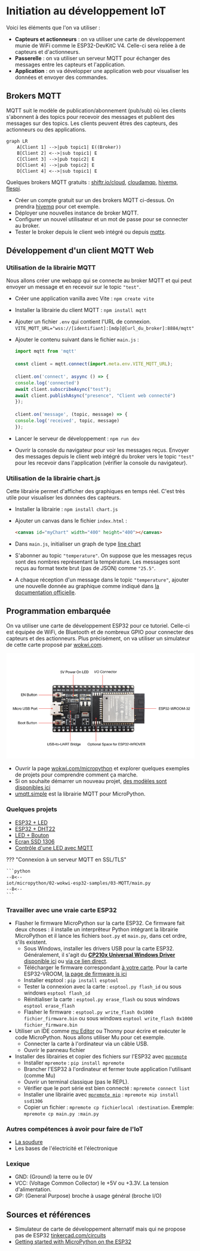 # Initiation au développement IoT

Voici les éléments que l'on va utiliser :

- **Capteurs et actionneurs** : on va utiliser une carte de développement munie de WiFi comme le ESP32-DevKitC V4.
    Celle-ci sera reliée à de capteurs et d'actionneurs.
- **Passerelle** : on va utiliser un serveur MQTT pour échanger des messages entre les capteurs et l'application.
- **Application** : on va développer une application web pour visualiser les données et envoyer des commandes.

## Brokers MQTT

MQTT suit le modèle de publication/abonnement (pub/sub) où les clients s'abonnent à des topics pour recevoir des messages et publient des messages sur des topics. Les clients peuvent êtres des capteurs, des actionneurs ou des applications.

```mermaid
graph LR
    A[Client 1] -->|pub topic1| E((Broker))
    B[Client 2] <-->|sub topic1| E
    C[Client 3] -->|pub topic2| E
    D[Client 4] -->|pub topic2| E
    D[Client 4] <-->|sub topic1| E
```

Quelques brokers MQTT gratuits : [shiftr.io/cloud](https://www.shiftr.io/cloud/), [cloudamqp](https://www.cloudamqp.com/plans.html#rmq), [hivemq](https://www.hivemq.com/pricing/), [flespi](https://flespi.com/pricing).

- Créer un compte gratuit sur un des brokers MQTT ci-dessus. On prendra [hivemq](https://www.hivemq.com) pour cet exemple.
- Déployer une nouvelles instance de broker MQTT.
- Configurer un nouvel utilisateur et un mot de passe pour se connecter au broker.
- Tester le broker depuis le client web intégré ou depuis [mqttx](https://mqttx.app/).

## Développement d'un client MQTT Web

### Utilisation de la librairie MQTT

Nous allons créer une webapp qui se connecte au broker MQTT et qui peut envoyer un message et en recevoir sur le topic `"test"`.

- Créer une application vanilla avec Vite : `npm create vite`
- Installer la librairie du client MQTT : `npm install mqtt`
- Ajouter un fichier `.env` qui contient l'URL de connexion. `VITE_MQTT_URL="wss://[identifiant]:[mdp]@[url_du_broker]:8884/mqtt"`
- Ajouter le contenu suivant dans le fichier `main.js` :

    ```js
    import mqtt from 'mqtt'

    const client = mqtt.connect(import.meta.env.VITE_MQTT_URL);

    client.on('connect', asyync () => {
    console.log('connected')
    await client.subscribeAsync("test");
    await client.publishAsync("presence", "Client web connecté")
    });

    client.on('message', (topic, message) => {
    console.log('received', topic, message)
    });
    ```

- Lancer le serveur de développement : `npm run dev`
- Ouvrir la console du navigateur pour voir les messages reçus. Envoyer des messages depuis le client web intégré du broker vers le topic `"test"` pour les recevoir dans l'application (vérifier la console du navigateur).

### Utilisation de la librairie chart.js

Cette librairie permet d'afficher des graphiques en temps réel.
C'est très utile pour visualiser les données des capteurs.

- Installer la librairie : `npm install chart.js`
- Ajouter un canvas dans le fichier `index.html` :

    ```html
    <canvas id="myChart" width="400" height="400"></canvas>
    ```

- Dans `main.js`, initialiser un graph de type [line chart](https://www.chartjs.org/docs/latest/charts/line.html)
- S'abonner au topic `"temperature"`. On suppose que les messages reçus sont des nombres représentant la température. Les messages sont reçus au format texte brut (pas de JSON) comme `"25.5"`.
- A chaque réception d'un message dans le topic `"temperature"`, ajouter une nouvelle donnée au graphique comme indiqué dans [la documentation officielle](https://www.chartjs.org/docs/latest/developers/updates.html).

## Programmation embarquée

On va utiliser une carte de développement ESP32 pour ce tutoriel.
Celle-ci est équipée de WiFi, de Bluetooth et de nombreux GPIO pour connecter des capteurs et des actionneurs.
Plus précisément, on va utiliser un simulateur de cette carte proposé par [wokwi.com](https://docs.wokwi.com/guides/esp32).

![ESP32-DevKitC V4](./img/esp32-devkitc-functional-overview.jpg)

- Ouvrir la page [wokwi.com/micropython](https://wokwi.com/micropython) et explorer quelques exemples de projets pour comprendre comment ça marche.
- Si on souhaite démarrer un nouveau projet, [des modèles sont disponibles ici](https://docs.wokwi.com/guides/esp32#micropython)
- [umqtt.simple](https://mpython.readthedocs.io/en/v2.2.1/library/mPython/umqtt.simple.html) est la librairie MQTT pour MicroPython.

### Quelques projets

- [ESP32 + LED](https://wokwi.com/projects/421877878949366785)
- [ESP32 + DHT22](https://wokwi.com/projects/421878757422340097)
- [LED + Bouton](https://wokwi.com/projects/423777988322853889)
- [Ecran SSD 1306](https://wokwi.com/projects/423777577384768513)
- [Contrôle d'une LED avec MQTT](https://wokwi.com/projects/421884645656923137)

??? "Connexion à un serveur MQTT en SSL/TLS"

    ```python
    --8<--
    iot/micropython/02-wokwi-esp32-samples/03-MQTT/main.py
    --8<--
    ```

### Travailler avec une vraie carte ESP32

- Flasher le firmware MicroPython sur la carte ESP32. Ce firmware fait deux choses : il installe un interprêteur Python intégrant la librairie MicroPython et il lance les fichiers `boot.py` et `main.py`, dans cet ordre, s'ils existent.
    - Sous Windows, installer les drivers USB pour la carte ESP32. Généralement, il s'agit du [**CP210x Universal Windows Driver** disponible ici](https://www.silabs.com/developer-tools/usb-to-uart-bridge-vcp-drivers) ou [via ce lien direct](https://www.silabs.com/documents/public/software/CP210x_Universal_Windows_Driver.zip).
    - Télécharger le firmware correspondant [à votre carte](https://micropython.org/download/?port=esp32). Pour la carte ESP32-VROOM, [la page de firmware is ici](https://micropython.org/download/ESP32_GENERIC/)
    - Installer esptool : `pip install esptool`
    - Tester la connexion avec la carte : `esptool.py flash_id` ou sous windows `esptool flash_id`
    - Réinitialiser la carte : `esptool.py erase_flash` ou sous windows `esptool erase_flash`
    - Flasher le firmware : `esptool.py write_flash 0x1000 fichier_firmware.bin` ou sous windows `esptool write_flash 0x1000 fichier_firmware.bin`
- Utiliser un IDE comme [mu Editor](https://codewith.mu/) ou Thonny pour écrire et exécuter le code MicroPython. Nous allons utiliser Mu pour cet exemple.
    - Connecter la carte à l'ordinateur via un câble USB.
    - Ouvrir le panneau fichier
- Installer des librairies et copier des fichiers sur l'ESP32 avec [`mpremote`](https://docs.micropython.org/en/latest/reference/mpremote.html)
    - Installer `mpremote` : `pip install mpremote`
    - Brancher l'ESP32 à l'ordinateur et fermer toute application l'utilisant (comme Mu)
    - Ouvrir un terminal classique (pas le REPL).
    - Vérifier que le port série est bien connecté : `mpremote connect list`
    - Installer une librairie avec [`mpremote mip`](https://docs.micropython.org/en/latest/reference/mpremote.html#mpremote-command-mip) : `mpremote mip install ssd1306`
    - Copier un fichier : `mpremote cp fichierlocal :destination`. Exemple: `mpremote cp main.py :main.py`

### Autres compétences à avoir pour faire de l'IoT

- [La soudure](https://www.framboise314.fr/comment-bien-souder-un-tutoriel-sur-la-soudure/)
- Les bases de l'électricité et l'électronique

### Lexique

- GND: (Ground) la terre ou le 0V
- VCC: (Voltage Common Collector) le +5V ou +3.3V. La tension d'alimentation.
- GP: (General Purpose) broche à usage général (broche I/O)

## Sources et références

- Simulateur de carte de développement alternatif mais qui ne propose pas de ESP32 [tinkercad.com/circuits](https://www.tinkercad.com/circuits)
- [Getting started with MicroPython on the ESP32](https://docs.micropython.org/en/latest/esp32/tutorial/intro.html)
